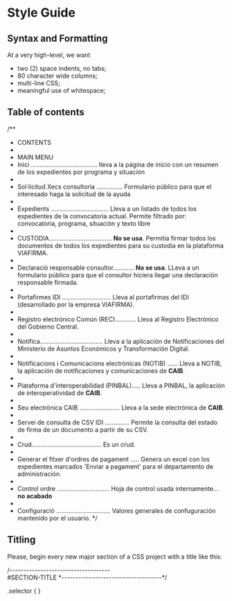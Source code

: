 # Style Guide

## Syntax and Formatting

At a very high-level, we want

* two (2) space indents, no tabs;
* 80 character wide columns;
* multi-line CSS;
* meaningful use of whitespace;

## Table of contents

/**
* CONTENTS
*
* MAIN MENU
* Inici ...................................... lleva a la página de inicio con un resumen de los expedientes por programa y situación
*
* Sol·licitud Xecs consultoria ............... Formulario público para que el interesado haga la solicitud de la ayuda
*
* Expedients ................................. Lleva a un listado de todos los expedientes de la convocatoria actual. Permite filtrado por: convocatoria, programa, situación y texto libre
*
* CUSTODIA.................................... **No se usa**. Permitía firmar todos los documentos de todos los expedientes para su custodia en la plataforma VIAFIRMA.
*
* Declaració responsable consultor............ **No se usa**. LLeva a un formulario público para que el consultor hiciera llegar una declaración responsable firmada.
*
* Portafirmes IDI ............................ Lleva al portafirmas del IDI (desarrollado por la empresa VIAFIRMA).
*
* Registro electrónico Común (REC)............ Lleva al Registro Electrónico del Gobierno Central.
*
* Notifica.................................... Lleva a la aplicación de Notificaciones del Ministerio de Asuntos Económicos y Transformación Digital.
*
* Notificacions i Comunicacions electrònicas (NOTIB) ...... Lleva a NOTIB, la aplicación de notificaciones y comunicaciones de **CAIB**.
*
* Plataforma d'interoperabilidad (PINBAL)..... Lleva a PINBAL, la aplicación de interoperatividad de **CAIB**.
*
* Seu electrònica CAIB ....................... Lleva a la sede electrónica de **CAIB**.
*
* Servei de consulta de CSV IDI .............. Permite la consulta del estado de firma de un documento a partir de su CSV.
*
* Crud........................................ Es un crud.
*
* Generar el fitxer d'ordres de pagament ..... Genera un excel con los expedientes marcados 'Enviar a pagament' para el departamento de administración.
*
* Control ordre .............................. Hoja de control usada internamente... **no acabado**
*
* Configuració ............................... Valores generales de confuguración mantenido por el usuario.
*/

## Titling

Please, begin every new major section of a CSS project with a title like this:

/*------------------------------------*\
  #SECTION-TITLE
\*------------------------------------*/

.selector { }
